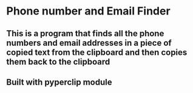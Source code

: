 # Phone number and Email Finder

## This is a program that finds all the phone numbers and email addresses in a piece of copied text from the clipboard  and then copies them back to the clipboard

## Built with pyperclip module